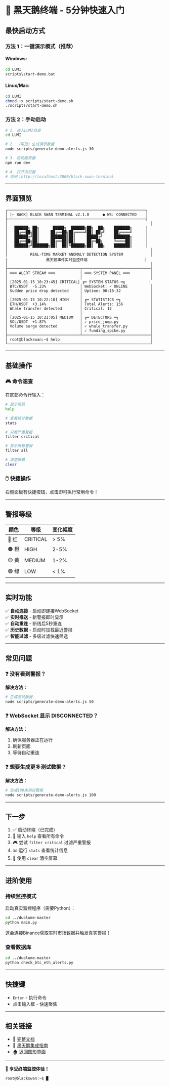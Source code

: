 # 🚀 黑天鹅终端 - 5分钟快速入门

## 最快启动方式

### 方法 1：一键演示模式（推荐）

#### Windows:
```bash
cd LUMI
scripts\start-demo.bat
```

#### Linux/Mac:
```bash
cd LUMI
chmod +x scripts/start-demo.sh
./scripts/start-demo.sh
```

### 方法 2：手动启动

```bash
# 1. 进入LUMI目录
cd LUMI

# 2. （可选）生成演示数据
node scripts/generate-demo-alerts.js 30

# 3. 启动服务器
npm run dev

# 4. 打开浏览器
# 访问：http://localhost:3000/black-swan-terminal
```

---

## 界面预览

```
┌─────────────────────────────────────────────────────────────┐
│ [← BACK] BLACK SWAN TERMINAL v2.1.0      ● WS: CONNECTED    │
├─────────────────────────────────────────────────────────────┤
│                                                               │
│   ██████╗ ██╗      █████╗  ██████╗██╗  ██╗    ███████╗      │
│   ██╔══██╗██║     ██╔══██╗██╔════╝██║ ██╔╝    ██╔════╝      │
│   ██████╔╝██║     ███████║██║     █████╔╝     ███████╗      │
│   ██╔══██╗██║     ██╔══██║██║     ██╔═██╗     ╚════██║      │
│   ██████╔╝███████╗██║  ██║╚██████╗██║  ██╗    ███████║      │
│                                                               │
│          REAL-TIME MARKET ANOMALY DETECTION SYSTEM            │
│                 黑天鹅事件实时监控终端                         │
│                                                               │
├────────────────────────────────┬──────────────────────────────┤
│ ═══ ALERT STREAM ═══           │ ═══ SYSTEM PANEL ═══         │
│                                │                              │
│ [2025-01-15 10:23:45] CRITICAL│ ╔═ SYSTEM STATUS ═╗          │
│ BTC/USDT  -5.23%               │ WebSocket: ✓ ONLINE          │
│ Sudden price drop detected     │ Uptime: 00:15:32             │
│                                │                              │
│ [2025-01-15 10:22:18] HIGH     │ ╔═ STATISTICS ═╗             │
│ ETH/USDT  +3.14%               │ Total Alerts: 156            │
│ Whale transfer detected        │ Critical: 12                 │
│                                │                              │
│ [2025-01-15 10:21:05] MEDIUM   │ ╔═ DETECTORS ═╗              │
│ SOL/USDT  +1.87%               │ ✓ price_jump.py              │
│ Volume surge detected          │ ✓ whale_transfer.py          │
│                                │ ✓ funding_spike.py           │
├────────────────────────────────┴──────────────────────────────┤
│ root@blackswan:~$ help                                        │
└───────────────────────────────────────────────────────────────┘
```

---

## 基础操作

### 🎮 命令速查

在底部命令行输入：

```bash
# 显示帮助
help

# 查看统计数据
stats

# 只看严重警报
filter critical

# 显示所有警报
filter all

# 清空屏幕
clear
```

### 🖱️ 快捷操作

右侧面板有快捷按钮，点击即可执行常用命令！

---

## 警报等级

| 颜色 | 等级 | 变化幅度 |
|------|------|---------|
| 🔴 红 | CRITICAL | > 5% |
| 🟠 橙 | HIGH | 2-5% |
| 🟡 黄 | MEDIUM | 1-2% |
| 🟢 绿 | LOW | < 1% |

---

## 实时功能

✅ **自动连接** - 启动即连接WebSocket  
✅ **实时推送** - 新警报即时显示  
✅ **自动重连** - 断线后5秒重连  
✅ **历史数据** - 启动时加载最近警报  
✅ **智能过滤** - 多级过滤快速筛选  

---

## 常见问题

### ❓ 没有看到警报？

**解决方法：**
```bash
# 生成测试数据
node scripts/generate-demo-alerts.js 50
```

### ❓ WebSocket 显示 DISCONNECTED？

**解决方法：**
1. 确保服务器正在运行
2. 刷新页面
3. 等待自动重连

### ❓ 想要生成更多测试数据？

**解决方法：**
```bash
# 生成100条测试警报
node scripts/generate-demo-alerts.js 100
```

---

## 下一步

1. ✅ 启动终端（已完成）
2. 🎯 输入 `help` 查看所有命令
3. 🎮 尝试 `filter critical` 过滤严重警报
4. 📊 运行 `stats` 查看统计信息
5. 🧹 使用 `clear` 清空屏幕

---

## 进阶使用

### 持续监控模式

启动真实监控程序（需要Python）：

```bash
cd ../duolume-master
python main.py
```

这会连接Binance获取实时市场数据并触发真实警报！

### 查看数据库

```bash
cd ../duolume-master
python check_btc_eth_alerts.py
```

---

## 快捷键

- `Enter` - 执行命令
- 点击输入框 - 快速聚焦

---

## 相关链接

- 📖 [完整文档](./BLACK_SWAN_TERMINAL_README.md)
- 🦢 [黑天鹅集成指南](./BLACK_SWAN_INTEGRATION_GUIDE.md)
- 🏠 [返回图形界面](http://localhost:3000/black-swan)

---

**🎉 享受终端监控体验！**

```bash
root@blackswan:~$ █
```







